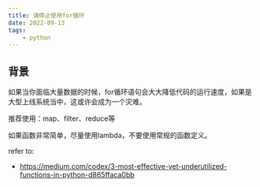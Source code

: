 ```yaml
---
title: 请停止使用for循环
date: 2022-09-13
tags:
    - python
---
```


## 背景

如果当你面临大量数据的时候，for循环语句会大大降低代码的运行速度，如果是大型上线系统当中，这或许会成为一个灾难。

推荐使用：map、filter、reduce等

如果函数非常简单，尽量使用lambda，不要使用常规的函数定义。


refer to: 
* https://medium.com/codex/3-most-effective-yet-underutilized-functions-in-python-d865ffaca0bb
